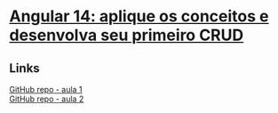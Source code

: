 # [Angular 14: aplique os conceitos e desenvolva seu primeiro CRUD](https://cursos.alura.com.br/course/angular-explorando-framework)

## Links

[GitHub repo - aula 1](https://github.com/alura-cursos/2438-angular-memoteca/tree/aula-1)  
[GitHub repo - aula 2](https://github.com/alura-cursos/2438-angular-memoteca/tree/aula-2)  
